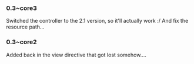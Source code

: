 ### 0.3~core3

Switched the controller to the 2.1 version, so it'll actually work :/
And fix the resource path...

### 0.3~core2

Added back in the view directive that got lost somehow....